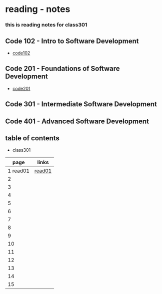 # reading - notes 
### this is reading notes for class301

## Code 102 - Intro to Software Development
+ [code102](https://abu-al3ees.github.io/reading-notes/)
## Code 201 - Foundations of Software Development
+ [code201](https://abu-al3ees.github.io/reading-notes201/)
## Code 301 - Intermediate Software Development
## Code 401 - Advanced Software Development

## table of contents
- class301

page | links
---- | -----
1 read01| [read01](https://abu-al3ees.github.io/reading-notes301/read01)
2 | 
3 | 
4 |
5 | 
6 | 
7 | 
8 | 
9 | 
10| 
11 | 
12 |
13 | 
14 | 
15 | 